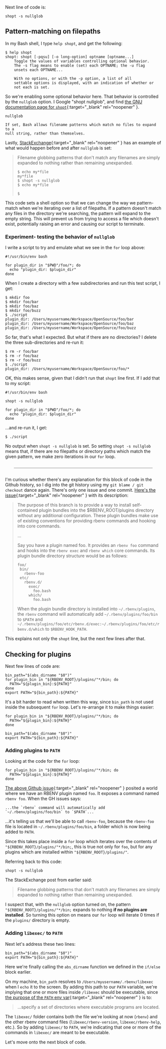 Next line of code is:

```
shopt -s nullglob
```

## Pattern-matching on filepaths

In my Bash shell, I type `help shopt`, and get the following:

```
$ help shopt
shopt: shopt [-pqsu] [-o long-option] optname [optname...]
    Toggle the values of variables controlling optional behavior.
    The -s flag means to enable (set) each OPTNAME; the -u flag
    unsets each OPTNAME...

    With no options, or with the -p option, a list of all
    settable options is displayed, with an indication of whether or
    not each is set.
```

So we're enabling some optional behavior here.  That behavior is controlled by the `nullglob` option.  I Google "shopt nullglob", and find [the GNU documentation page for `shopt`](https://web.archive.org/web/20230323025605/https://www.gnu.org/software/bash/manual/html_node/The-Shopt-Builtin.html){:target="_blank" rel="noopener" }.

```
nullglob

If set, Bash allows filename patterns which match no files to expand to a
null string, rather than themselves.
```

Lastly, [StackExchange](https://unix.stackexchange.com/a/504591/142469){:target="_blank" rel="noopener" } has an example of what would happen before and after `nullglob` is set:

> Filename globbing patterns that don't match any filenames are simply expanded to nothing rather than remaining unexpanded.
>
> ```
> $ echo my*file
> my*file
> $ shopt -s nullglob
> $ echo my*file
>
> $
> ```

This code sets a shell option so that we can change the way we pattern-match when we're iterating over a list of filepaths.  If a pattern doesn't match any files in the directory we're searching, the pattern will expand to the empty string.  This will prevent us from trying to access a file which doesn't exist, potentially raising an error and causing our script to terminate.

### Experiment- testing the behavior of `nullglob`

I write a script to try and emulate what we see in the `for` loop above:

```
#!/usr/bin/env bash

for plugin_dir in "$PWD"/foo/*; do
  echo "plugin_dir: $plugin_dir"
done
```

When I create a directory with a few subdirectories and run this test script, I get:

```
$ mkdir foo
$ mkdir foo/bar
$ mkdir foo/baz
$ mkdir foo/buzz
$ ./script
plugin_dir: /Users/myusername/Workspace/OpenSource/foo/bar
plugin_dir: /Users/myusername/Workspace/OpenSource/foo/baz
plugin_dir: /Users/myusername/Workspace/OpenSource/foo/buzz
```

So far, that's what I expected.  But what if there are no directories?  I delete the three sub-directories and re-run it:

```
$ rm -r foo/bar
$ rm -r foo/baz
$ rm -r foo/buzz
$ ./script
plugin_dir: /Users/myusername/Workspace/OpenSource/foo/*
```

OK, this makes sense, given that I didn't run that `shopt` line first.  If I add that to my script:

```
#!/usr/bin/env bash

shopt -s nullglob

for plugin_dir in "$PWD"/foo/*; do
  echo "plugin_dir: $plugin_dir"
done
```

...and re-run it, I get:

```
$ ./script

```

No output when `shopt -s nullglob` is set.  So setting `shopt -s nullglob` means that, if there are no filepaths or directory paths which match the given pattern, we make zero iterations in our `for` loop.

<div style="margin: 2em; border-bottom: 1px solid grey"></div>


I'm curious whether there's any explanation for this block of code in the Github history, so I dig into the git history using my `git blame / git checkout` dance again.  There's only one issue and one commit.  [Here's the issue](https://github.com/rbenv/rbenv/pull/102){:target="_blank" rel="noopener" } with its description:

> The purpose of this branch is to provide a way to install self-contained plugin bundles into the $RBENV_ROOT/plugins directory without any additional configuration. These plugin bundles make use of existing conventions for providing rbenv commands and hooking into core commands.
>
> ...
>
> Say you have a plugin named foo. It provides an `rbenv foo` command and hooks into the `rbenv exec` and `rbenv which` core commands. Its plugin bundle directory structure would be as follows:
>
>```
>foo/
>  bin/
>    rbenv-foo
>  etc/
>    rbenv.d/
>      exec/
>        foo.bash
>      which/
>        foo.bash
>```
>
> When the plugin bundle directory is installed into `~/.rbenv/plugins`, the `rbenv` command will automatically add `~/.rbenv/plugins/foo/bin` to `$PATH` and `~/.rbenv/plugins/foo/etc/rbenv.d/exec:~/.rbenv/plugins/foo/etc/rbenv.d/which` to `$RBENV_HOOK_PATH`.

This explains not only the `shopt` line, but the next few lines after that.

## Checking for plugins

Next few lines of code are:

```
bin_path="$(abs_dirname "$0")"
for plugin_bin in "${RBENV_ROOT}/plugins/"*/bin; do
  PATH="${plugin_bin}:${PATH}"
done
export PATH="${bin_path}:${PATH}"
```

It's a bit harder to read when written this way, since `bin_path` is not used inside the subsequent `for` loop.  Let's re-arrange it to make things easier:

```
for plugin_bin in "${RBENV_ROOT}/plugins/"*/bin; do
  PATH="${plugin_bin}:${PATH}"
done

bin_path="$(abs_dirname "$0")"
export PATH="${bin_path}:${PATH}"
```

### Adding plugins to `PATH`

Looking at the code for the `for` loop:

```
for plugin_bin in "${RBENV_ROOT}/plugins/"*/bin; do
  PATH="${plugin_bin}:${PATH}"
done
```

[The above Github issue](https://github.com/rbenv/rbenv/pull/102){:target="_blank" rel="noopener" } posited a world where we have an RBENV plugin named `foo`.  It exposes a command named `rbenv foo`.  When the GH issues says:

```
...the `rbenv` command will automatically add `~/.rbenv/plugins/foo/bin` to `$PATH`...
```

...it's telling us that we'll be able to call `rbenv-foo`, because the `rbenv-foo` file is located in `~/.rbenv/plugins/foo/bin`, a folder which is now being added to `PATH`.

Since this takes place inside a `for` loop which iterates over the contents of `"${RBENV_ROOT}/plugins/"*/bin;`, this is true not only for `foo`, but for any plugins which are installed within `"${RBENV_ROOT}/plugins/"`.

Referring back to this code:

```
shopt -s nullglob
```

The StackExchange post from earlier said:

> Filename globbing patterns that don't match any filenames are simply expanded to nothing rather than remaining unexpanded.

I suspect that, with the `nullglob` option turned on, the pattern `"${RBENV_ROOT}/plugins/"*/bin;` expands to nothing **if no plugins are installed**.  So turning this option on means our `for` loop will iterate 0 times if the `plugins/` directory is empty.

### Adding `libexec/` to `PATH`

Next let's address these two lines:

```
bin_path="$(abs_dirname "$0")"
export PATH="${bin_path}:${PATH}"
```

Here we're finally calling the `abs_dirname` function we defined in the `if/else` block earlier.

On my machine, `bin_path` resolves to `/Users/myusername/.rbenv/libexec` when I `echo` it to the screen.  By adding this path to our `PATH` variable, we're implying that one or more files inside `/libexec` should be executable, since [the purpose of the `PATH` env var](https://web.archive.org/web/20230321223814/https://en.wikipedia.org/wiki/PATH_(variable)){:target="_blank" rel="noopener" } is to:

> ...specify a set of directories where executable programs are located.

The `libexec/` folder contains both the file we're looking at now (`rbenv`) and the other rbenv command files (`libexec/rbenv-version`, `libexec/rbenv-help`, etc.).  So by adding `libexec/` to `PATH`, we're indicating that one or more of the commands in `libexec/` are meant to be executable.

Let's move onto the next block of code.
